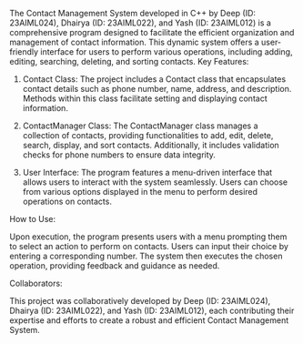 The Contact Management System developed in C++ by Deep (ID: 23AIML024), Dhairya (ID: 23AIML022), and Yash (ID: 23AIML012) is a comprehensive program designed to facilitate the efficient organization and management of contact information. This dynamic system offers a user-friendly interface for users to perform various operations, including adding, editing, searching, deleting, and sorting contacts.
Key Features:

  1) Contact Class: The project includes a Contact class that encapsulates contact details such as phone number, name, address, and description. Methods within this class facilitate setting and displaying contact information.

  2) ContactManager Class: The ContactManager class manages a collection of contacts, providing functionalities to add, edit, delete, search, display, and sort contacts. Additionally, it includes validation checks for phone numbers to ensure data integrity.

  3) User Interface: The program features a menu-driven interface that allows users to interact with the system seamlessly. Users can choose from various options displayed in the menu to perform desired operations on contacts.

How to Use:

Upon execution, the program presents users with a menu prompting them to select an action to perform on contacts. Users can input their choice by entering a corresponding number. The system then executes the chosen operation, providing feedback and guidance as needed.

Collaborators:

This project was collaboratively developed by Deep (ID: 23AIML024), Dhairya (ID: 23AIML022), and Yash (ID: 23AIML012), each contributing their expertise and efforts to create a robust and efficient Contact Management System.
